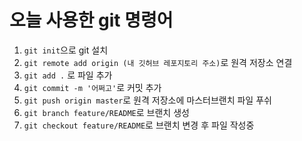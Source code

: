 # 오늘 사용한 git 명령어

1. `git init`으로 git 설치
2. `git remote add origin (내 깃허브 레포지토리 주소)`로 원격 저장소 연결
3. `git add .` 로 파일 추가
4. `git commit -m '어쩌고'`로 커밋 추가
5. `git push origin master`로 원격 저장소에 마스터브랜치 파일 푸쉬
6. `git branch feature/README`로 브랜치 생성
7. `git checkout feature/README`로 브랜치 변경 후 파일 작성중
